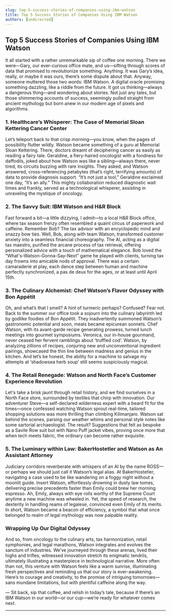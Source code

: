```yaml
---
slug: top-5-success-stories-of-companies-using-ibm-watson
title: Top 5 Success Stories of Companies Using IBM Watson
authors: [undirected]
---
```



## Top 5 Success Stories of Companies Using IBM Watson

It all started with a rather unremarkable sip of coffee one morning. There we were—Gary, our ever-curious office mate, and us—sifting through scores of data that promised to revolutionize something. Anything. It was Gary’s idea, really, or maybe it was ours, there’s some dispute about that. Anyway, someone muttered those two words: IBM Watson. A digital oracle promising something dazzling, like a riddle from the future. It got us thinking—always a dangerous thing—and wondering about stories. Not just any tales, but those shimmering accounts of success, seemingly pulled straight from ancient mythology but born anew in our modern age of pixels and algorithms.

### 1. **Healthcare’s Whisperer: The Case of Memorial Sloan Kettering Cancer Center**

Let’s teleport back to that crisp morning—you know, when the pages of possibility flutter wildly. Watson became something of a guru at Memorial Sloan Kettering. There, doctors dreamt of deciphering cancer as easily as reading a fairy tale. Geraldine, a fiery-haired oncologist with a fondness for daffodils, joked about how Watson was like a sibling—always there, never tired, its circuits buzzing with rare insights. They asked, and Watson answered, cross-referencing petabytes (that’s right, terrifying amounts) of data to provide diagnosis support. “It’s not just a tool,” Geraldine exclaimed one day, “it’s an ally.” This mighty collaboration reduced diagnostic wait times and frankly, served as a technological whisperer, assisting in unraveling the mystique of oncology.

### 2. **The Savvy Suit: IBM Watson and H&R Block**

Fast forward a bit—a little dizzying, I admit—to a local H&R Block office, where tax season frenzy often resembled a quaint circus of paperwork and caffeine. Remember Bob? The tax advisor with an encyclopedic mind and snazzy bow ties. Well, Bob, along with team Watson, transformed customer anxiety into a seamless financial choreography. The AI, acting as a digital tax maestro, purified the arcane process of tax retrieval, offering personalized advice with a touch of mathematical elegance. Bob loved the “What's-Watson-Gonna-Say-Next” game he played with clients, turning tax day frowns into amicable nods of approval. There was a certain camaraderie at play, each dance step between human and machine perfectly synchronized, a pas de deux for the ages, or at least until April 15th.

### 3. **The Culinary Alchemist: Chef Watson’s Flavor Odyssey with Bon Appétit**

Oh, and what’s that I smell? A hint of turmeric perhaps? Confused? Fear not. Back to the summer our office took a sojourn into the culinary labyrinth led by godlike foodies of Bon Appétit. They inadvertently summoned Watson’s gastronomic potential and soon, meals became epicurean sonnets. Chef Watson, with its avant-garde recipe generating prowess, turned lunch meetings into gourmet symposiums. Veronica, our in-house gourmand, never ceased her fervent ramblings about ‘truffled cod’. Watson, by analyzing zillions of recipes, conjuring new and unconventional ingredient pairings, showcased the thin line between madness and genius in the kitchen. And let’s be honest, the ability for a machine to salvage my attempts at ‘shadowsea herb soup’ still seems suspiciously magical.

### 4. **The Retail Renegade: Watson and North Face’s Customer Experience Revolution**

Let's take a brisk jaunt through retail history, and we find ourselves in a North Face store, surrounded by textiles that chirp with innovation. Our adventurer Steve—a self-declared wilderness expert with a beard fit for the times—once confessed watching Watson sprout real-time, tailored shopping solutions was more thrilling than climbing Kilimanjaro. Watson sat behind the scenes, parsing our weather whims and personal style notes like some sartorial archaeologist. The result? Suggestions that felt as bespoke as a Savile Row suit but with Nano Puff jacket vibes, proving once more that when tech meets fabric, the ordinary can become rather exquisite.

### 5. **The Luminary within Law: BakerHostetler and Watson as An Assistant Attorney**

Judiciary corridors reverberate with whispers of an AI by the name ROSS—or perhaps we should just call it Watson’s legal alias. At BakerHostetler, navigating a case used to be like wandering on a foggy night without a moonlit guide. Insert Watson, effortlessly drowning in dusty law tomes, delivering precise precedents faster than Emily could brew her morning espresso. Ah, Emily, always with eye rolls worthy of the Supreme Court anytime a new machine was wheeled in. Yet, the speed of research, the dexterity in handling reams of legalese, convinced even Emily of its merits. In short, Watson became a beacon of efficiency, a symbol that what once belonged to realm of legal mythology was now palpable reality.

### Wrapping Up Our Digital Odyssey

And so, from oncology to the culinary arts, tax harmonization, retail symphonies, and legal marathons, Watson integrates and evolves the sanctum of industries. We’ve journeyed through these arenas, lived their highs and trifles, witnessed innovation stretch its enigmatic tendrils, ultimately illustrating a masterpiece in technological narrative. More often than not, this venture with Watson feels like a warm sunrise, illuminating fresh perspectives and reminding us that our story is ever-awakening. Here’s to courage and creativity, to the promise of intriguing tomorrows—sans mundane limitations, but with plentiful caffeine along the way.

— Sit back, sip that coffee, and relish in today’s tale, because if there’s an IBM Watson in our world—or our cup—we’re ready for whatever comes next.

---